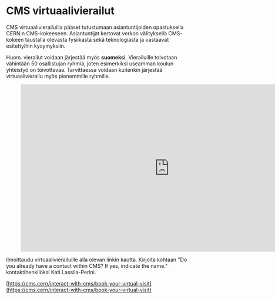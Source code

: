 # CMS virtuaalivierailut

CMS virtuaalivierailuilla pääset tutustumaan asiantuntijoiden opastuksella CERN:n CMS-kokeeseen.
Asiantuntijat kertovat verkon välityksellä CMS-kokeen taustalla olevasta fysiikasta sekä teknologiasta ja vastaavat esitettyihin kysymyksiin.

Huom. vierailut voidaan järjestää myös **suomeksi**. Vierailuille toivotaan vähintään 50 osallistujan ryhmiä, joten esimerkiksi useamman koulun yhteistyö on toivottavaa. Tarvittaessa voidaan kuitenkin järjestää virtuaalivierailu myös pienemmille ryhmille.

<figure class="video_container">
  <iframe width="808" height="454.5" src="https://www.youtube.com/embed/uvgb-GQorWE" frameborder="0" allow="accelerometer; autoplay; clipboard-write; encrypted-media; gyroscope; picture-in-picture" allowfullscreen></iframe>
</figure>

Ilmoittaudu virtuaalivierailuille alla olevan linkin kautta. Kirjoita kohtaan "Do you already have a contact within CMS? If yes, indicate the name." kontaktihenkilöksi Kati Lassila-Perini.

[https://cms.cern/interact-with-cms/book-your-virtual-visit](https://cms.cern/interact-with-cms/book-your-virtual-visit)
